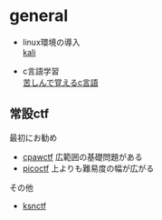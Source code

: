 # general
- linux環境の導入  
[kali](https://qiita.com/picato0511/items/e9ca05df5c3003e0bbe9)

- c言語学習  
[苦しんで覚えるc言語](https://9cguide.appspot.com/)
## 常設ctf
最初にお勧め
- [cpawctf](https://ctf.cpaw.site/)
  広範囲の基礎問題がある
- [picoctf](https://2019game.picoctf.com/)
  上よりも難易度の幅が広がる
  
その他
- [ksnctf](https://ksnctf.sweetduet.info/)
